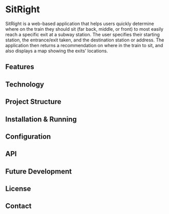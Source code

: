 # SitRight
SitRight is a web-based application that helps users quickly determine where on the train they should sit (far back, middle, or front) to most easily reach a specific exit at a subway station. The user specifies their starting station, the entrance/exit taken, and the destination station or address. The application then returns a recommendation on where in the train to sit, and also displays a map showing the exits’ locations.

## Features

## Technology

## Project Structure

## Installation & Running

## Configuration

## API

## Future Development

## License

## Contact

